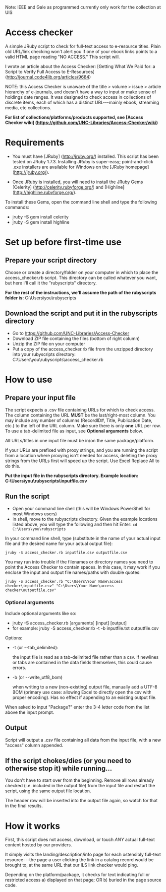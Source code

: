 Note: IEEE and Gale as programmed currently only work for the collection at UIS

# Access checker
A simple JRuby script to check for full-text access to e-resource titles. Plain old URL/link checking won't alert you if one of your ebook links points to a valid HTML page reading "NO ACCESS." This script will.

I wrote an article about the Access Checker: [Getting What We Paid for: a Script to Verify Full Access to E-Resources] (http://journal.code4lib.org/articles/9684)

NOTE: this Access Checker is unaware of the title > volume > issue > article hierarchy of e-journals, and doesn't have a way to input or make sense of holdings date ranges. It was designed to check access in collections of discrete items, each of which has a distinct URL---mainly ebook, streaming media, etc collections.

**For list of collections/platforms/products supported, see [Access Checker wiki] (https://github.com/UNC-Libraries/Access-Checker/wiki)**

# Requirements
- You must have [JRuby] (http://jruby.org/) installed. This script has been tested on JRuby 1.7.3. Installing JRuby is super-easy; point-and-click .exe installers are available for Windows on the [JRuby homepage] (http://jruby.org/).

- Once JRuby is installed, you will need to install the JRuby Gems [Celerity] (http://celerity.rubyforge.org/) and [Highline] (http://highline.rubyforge.org/).

To install these Gems, open the command line shell and type the following commands: 
- jruby -S gem install celerity
- jruby -S gem install highline

# Set up before first-time use
## Prepare your script directory
Choose or create a directory/folder on your computer in which to place the access_checker.rb script. This directory can be called whatever you want, but here I'll call it the "rubyscripts" directory. 

**For the rest of the instructions, we'll assume the path of the rubyscripts folder is:** C:\Users\you\rubyscripts

## Download the script and put it in the rubyscripts directory
* Go to https://github.com/UNC-Libraries/Access-Checker
* Download ZIP file containing the files (bottom of right column)
* Unzip the ZIP file on your computer
* Put a copy of the access_checker.rb file from the unzipped directory into your rubyscripts directory: C:\Users\you\rubyscripts\access_checker.rb

# How to use
## Prepare your input file
The script expects a .csv file containing URLs for which to check access. The column containing the URL **MUST** be the last/right-most column. You may include any number of columns (RecordID#, Title, Publication Date, etc.) to the left of the URL column. 
Make sure there is only **one** URL per row. To use a tab-delimited file as input, see **Optional arguments** below.


All URLs/titles in one input file must be in/on the same package/platform. 

If your URLs are prefixed with proxy strings, and you are running the script from a location where proxying isn't needed for access, deleting the proxy strings from the URLs first will speed up the script. Use Excel Replace All to do this. 

**Put the input file in the rubyscripts directory. Example location: C:\Users\you\rubyscripts\inputfile.csv**

## Run the script
* Open your command line shell (this will be Windows PowerShell for most Windows users)
* In shell, move to the rubyscripts directory. Given the example locations listed above, you will type the following and then hit Enter: 
```cd C:\Users\you\rubyscripts```

In your command line shell, type (substitute in the name of your actual input file and the desired name for your actual output file): 

```jruby -S access_checker.rb inputfile.csv outputfile.csv```

You may run into trouble if the filenames or directory names you need to point the Access Checker to contain spaces. In this case, it may work if you enclose the input and output file names/paths with double quotes:

```jruby -S access_checker.rb "C:\Users\Your Name\access checker\inputfile.csv" "C:\Users\Your Name\access checker\outputfile.csv"```

### Optional arguments
Include optional arguments like so:
* jruby -S access_checker.rb [arguments] [input] [output]
* for example: jruby -S access_checker.rb -t -b inputfile.txt outputfile.csv

Options:
* -t (or --tab_delimited):

    the input file is read as a tab-delimited file rather than a csv. If newlines or tabs are contained in the data fields themselves, this could cause errors.

* -b (or --write_utf8_bom)

    when writing to a new (non-existing) output file, manually add a UTF-8 BOM (primary use case: allowing Excel to directly open the csv with proper encoding). Has no effect if appending to an existing output file.

When asked to input "Package?" enter the 3-4 letter code from the list above the input prompt.

## Output
Script will output a .csv file containing all data from the input file, with a new "access" column appended.

## If the script chokes/dies (or you need to otherwise stop it) while running...
You don't have to start over from the beginning. Remove all rows already checked (i.e. included in the output file) from the input file and restart the script, using the same output file location. 

The header row will be inserted into the output file again, so watch for that in the final results. 

# How it works
First, this script does not access, download, or touch *ANY* actual full-text content hosted by our providers. 

It simply visits the landing/description/info page for each ostensibly full-text resource---the page a user clicking the link in a catalog record would be brought to, at the same URL that our ILS link checker would ping. 

Depending on the platform/package, it checks for text indicating full or restricted access a) displayed on that page; OR b) buried in the page source code.
